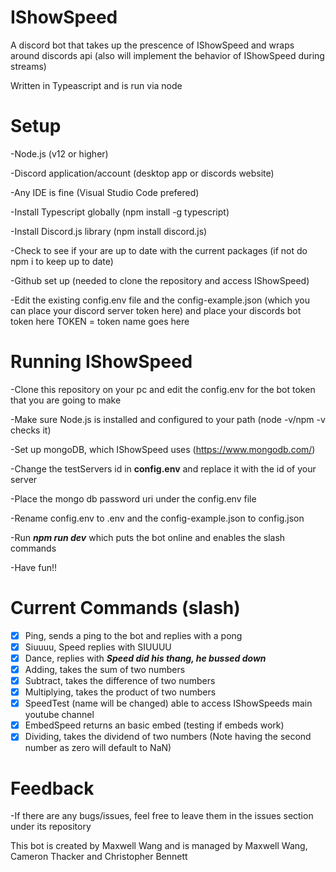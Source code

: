 # IShowSpeed

A discord bot that takes up the prescence of IShowSpeed and wraps around discords api (also will implement the behavior of IShowSpeed during streams)

Written in Typeascript and is run via node

<h1>Setup</h1>
-Node.js (v12 or higher)


-Discord application/account (desktop app or discords website)

-Any IDE is fine (Visual Studio Code prefered)

-Install Typescript globally (npm install -g typescript)

-Install Discord.js library (npm install discord.js)

-Check to see if your are up to date with the current packages (if not do npm i to keep up to date)

-Github set up (needed to clone the repository and access IShowSpeed)

-Edit the existing config.env file and the config-example.json (which you can place your discord server token here) and place your discords bot token here TOKEN = token name goes here

<h1>Running IShowSpeed</h1>
-Clone this repository on your pc and edit the config.env for the bot token that you are going to make


-Make sure Node.js is installed and configured to your path (node -v/npm -v checks it)

-Set up mongoDB, which IShowSpeed uses (https://www.mongodb.com/)

-Change the testServers id in <b>config.env</b> and replace it with the id of your server

-Place the mongo db password uri under the config.env file

-Rename config.env to .env and the config-example.json to config.json

-Run ***npm run dev***  which puts the bot online and enables the slash commands

-Have fun!!


<h1>Current Commands (slash)</h1>

- [X] Ping, sends a ping to the bot and replies with a pong
- [X] Siuuuu, Speed replies with SIUUUU
- [X] Dance, replies with ***Speed did his thang, he bussed down***
- [X] Adding, takes the sum of two numbers
- [X] Subtract, takes the difference of two numbers
- [X] Multiplying, takes the product of two numbers
- [X] SpeedTest (name will be changed) able to access IShowSpeeds main youtube channel
- [X] EmbedSpeed returns an basic embed (testing if embeds work)
- [X] Dividing, takes the dividend of two numbers (Note having the second number as zero will default to NaN)

<h1>Feedback</h1>
-If there are any bugs/issues, feel free to leave them in the issues section under its repository

<p2>This bot is created by Maxwell Wang and is managed by Maxwell Wang, Cameron Thacker and Christopher Bennett</p2>
